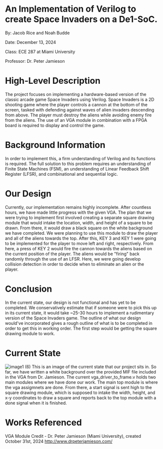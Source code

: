 # An Implementation of Verilog to create Space Invaders on a De1-SoC. 

By: Jacob Rice and Noah Budde

Date: December 13, 2024

Class: ECE 287 at Miami University

Professor: Dr. Peter Jamieson


# High-Level Description
  The project focuses on implementing a hardware-based version of the classic arcade game Space Invaders using Verilog. Space Invaders is a 2D shooting game where the player controls a cannon at the bottom of the screen, tasked with defending against waves of alien invaders descending from above. The player must destroy the aliens while avoiding enemy fire from the aliens. The use of an VGA module in combination with a FPGA board is required to display and control the game. 

# Background Information
  In order to implement this, a firm understanding of Verilog and its functions is required. The full solution to this problem requires an understanding of Finite State Machines (FSM), an understanding of Linear Feedback Shift Register (LFSR), and combinational and sequential logic.  
# Our Design
  Currently, our implementation remains highly incomplete. After countless hours, we have made little progress with the given VGA. The plan that we were trying to implement first involved creating a separate square drawing module that would intake the location, width, and height of a square to be drawn. From there, it would draw a black square on the white background we have completed. We were planning to use this module to draw the player and all of the aliens towards the top. After this, KEY 3 and KEY 1 were going to be implemented for the player to move left and right, respectively. From here, a press of KEY 2 would fire the cannon towards the aliens based on the current position of the player. The aliens would be "firing" back randomly through the use of an LFSR. Here, we were going develop collision detection in order to decide when to eliminate an alien or the player. 
  
# Conclusion
  In the current state, our design is not functional and has yet to be completed. We conservatively estimate that if someone were to pick this up in its current state, it would take ~25-30 hours to implement a rudimentary version of the Space Invaders game. The outline of what our design would've incorporated gives a rough outline of what is to be completed in order to get this in working order. The first step would be getting the square drawing module to work. 
# Current State
![image1 (6)](https://github.com/user-attachments/assets/ad49c1ee-c407-447b-8ad9-a6fa63488414)
This is an image of the current state that our project sits in. So far, we have written a white background over the provided MIF file included in the VGA from Dr. Jamieson. The current vga_driver_to_frame.v holds two main modules where we have done our work. The main top module is where the vga assigmnets are done. From there, a start signal is sent high to the square drawing module, which is supposed to intake the width, height, and x-y coordinates to draw a square and reports back to the top module with a done signal when it is finished. 
# Works Referenced
VGA Module Credit - Dr. Peter Jamieson (Miami University), created October 31st, 2024 
http://www.drpeterjamieson.com/
